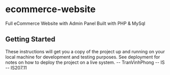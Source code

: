 # ecommerce-website
Full eCommerce Website with Admin Panel Built with PHP & MySql

## Getting Started

These instructions will get you a copy of the project up and running on your local machine for development and testing purposes. See deployment for notes on how to deploy the project on a live system.
-- TranVinhPhong
-- IS
-- IS207.11
